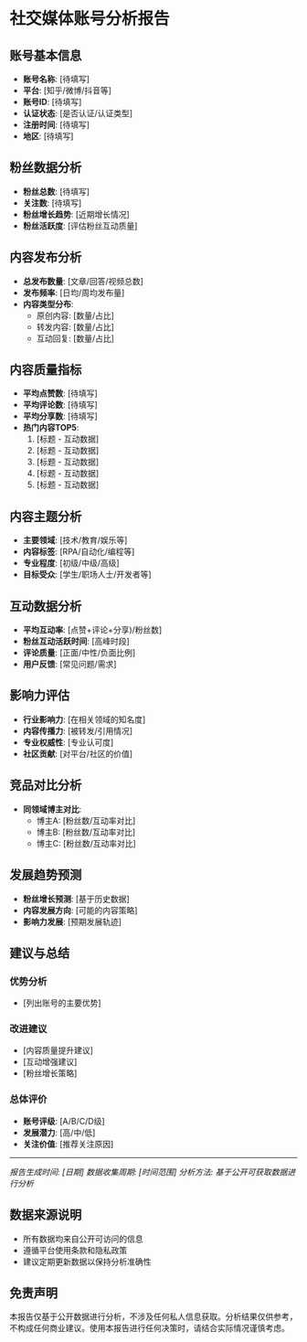 # 社交媒体账号分析报告

## 账号基本信息
- **账号名称**: [待填写]
- **平台**: [知乎/微博/抖音等]
- **账号ID**: [待填写]
- **认证状态**: [是否认证/认证类型]
- **注册时间**: [待填写]
- **地区**: [待填写]

## 粉丝数据分析
- **粉丝总数**: [待填写]
- **关注数**: [待填写]
- **粉丝增长趋势**: [近期增长情况]
- **粉丝活跃度**: [评估粉丝互动质量]

## 内容发布分析
- **总发布数量**: [文章/回答/视频总数]
- **发布频率**: [日均/周均发布量]
- **内容类型分布**:
  - 原创内容: [数量/占比]
  - 转发内容: [数量/占比]
  - 互动回复: [数量/占比]

## 内容质量指标
- **平均点赞数**: [待填写]
- **平均评论数**: [待填写]
- **平均分享数**: [待填写]
- **热门内容TOP5**:
  1. [标题 - 互动数据]
  2. [标题 - 互动数据]
  3. [标题 - 互动数据]
  4. [标题 - 互动数据]
  5. [标题 - 互动数据]

## 内容主题分析
- **主要领域**: [技术/教育/娱乐等]
- **内容标签**: [RPA/自动化/编程等]
- **专业程度**: [初级/中级/高级]
- **目标受众**: [学生/职场人士/开发者等]

## 互动数据分析
- **平均互动率**: [点赞+评论+分享)/粉丝数]
- **粉丝互动活跃时间**: [高峰时段]
- **评论质量**: [正面/中性/负面比例]
- **用户反馈**: [常见问题/需求]

## 影响力评估
- **行业影响力**: [在相关领域的知名度]
- **内容传播力**: [被转发/引用情况]
- **专业权威性**: [专业认可度]
- **社区贡献**: [对平台/社区的价值]

## 竞品对比分析
- **同领域博主对比**:
  - 博主A: [粉丝数/互动率对比]
  - 博主B: [粉丝数/互动率对比]
  - 博主C: [粉丝数/互动率对比]

## 发展趋势预测
- **粉丝增长预测**: [基于历史数据]
- **内容发展方向**: [可能的内容策略]
- **影响力发展**: [预期发展轨迹]

## 建议与总结
### 优势分析
- [列出账号的主要优势]

### 改进建议
- [内容质量提升建议]
- [互动增强建议]
- [粉丝增长策略]

### 总体评价
- **账号评级**: [A/B/C/D级]
- **发展潜力**: [高/中/低]
- **关注价值**: [推荐关注原因]

---
*报告生成时间: [日期]*
*数据收集周期: [时间范围]*
*分析方法: 基于公开可获取数据进行分析*

## 数据来源说明
- 所有数据均来自公开可访问的信息
- 遵循平台使用条款和隐私政策
- 建议定期更新数据以保持分析准确性

## 免责声明
本报告仅基于公开数据进行分析，不涉及任何私人信息获取。分析结果仅供参考，不构成任何商业建议。使用本报告进行任何决策时，请结合实际情况谨慎考虑。